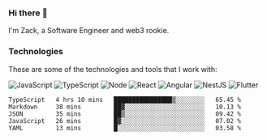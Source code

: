 ### Hi there 👋
I'm Zack, a Software Engineer and web3 rookie.

### Technologies
These are some of the technologies and tools that I work with:

![JavaScript](https://img.shields.io/badge/JavaScript-323330.svg?logo=javascript&logoColor=F7DF1E) 
![TypeScript](https://img.shields.io/badge/TypeScript-007ACC.svg?logo=typescript&logoColor=white) 
![Node](https://img.shields.io/badge/Node.js-43853D.svg?logo=node.js&logoColor=white)
![React](https://img.shields.io/badge/React-20232a.svg?logo=react&logoColor=61DAFB) 
![Angular](https://img.shields.io/badge/Angular-E23237.svg?logo=angularjs&logoColor=white)
![NestJS](https://img.shields.io/badge/NestJS-E0234E?logo=nestjs&logoColor=white)
![Flutter](https://img.shields.io/badge/Flutter-02569B.svg?logo=flutter&logoColor=white)

<!--START_SECTION:waka-->

```text
TypeScript   4 hrs 10 mins   ████████████████▒░░░░░░░░   65.45 %
Markdown     38 mins         ██▓░░░░░░░░░░░░░░░░░░░░░░   10.13 %
JSON         35 mins         ██▒░░░░░░░░░░░░░░░░░░░░░░   09.42 %
JavaScript   26 mins         █▓░░░░░░░░░░░░░░░░░░░░░░░   07.02 %
YAML         13 mins         █░░░░░░░░░░░░░░░░░░░░░░░░   03.58 %
```

<!--END_SECTION:waka-->
